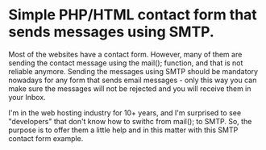 # Simple PHP/HTML contact form that sends messages using SMTP.
Most of the websites have a contact form. However, many of them are sending the contact message using the mail(); function, and that is not reliable anymore. Sending the messages using SMTP should be mandatory nowadays for any form that sends email messages - only this way you can make sure the messages will not be rejected and you will receive them in your Inbox.  

I'm in the web hosting industry for 10+ years, and I'm surprised to see "developers" that don't know how to swithc from mail(); to SMTP.   So, the purpose is to offer them a little help and in this matter with this SMTP contact form example. 
